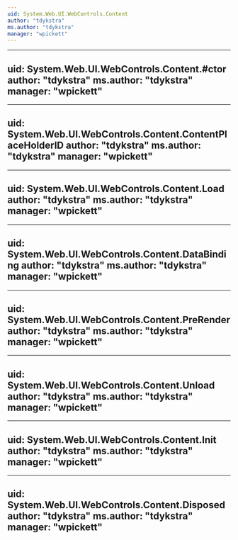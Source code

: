 ```yaml
---
uid: System.Web.UI.WebControls.Content
author: "tdykstra"
ms.author: "tdykstra"
manager: "wpickett"
---
```


---
uid: System.Web.UI.WebControls.Content.#ctor
author: "tdykstra"
ms.author: "tdykstra"
manager: "wpickett"
---

---
uid: System.Web.UI.WebControls.Content.ContentPlaceHolderID
author: "tdykstra"
ms.author: "tdykstra"
manager: "wpickett"
---

---
uid: System.Web.UI.WebControls.Content.Load
author: "tdykstra"
ms.author: "tdykstra"
manager: "wpickett"
---

---
uid: System.Web.UI.WebControls.Content.DataBinding
author: "tdykstra"
ms.author: "tdykstra"
manager: "wpickett"
---

---
uid: System.Web.UI.WebControls.Content.PreRender
author: "tdykstra"
ms.author: "tdykstra"
manager: "wpickett"
---

---
uid: System.Web.UI.WebControls.Content.Unload
author: "tdykstra"
ms.author: "tdykstra"
manager: "wpickett"
---

---
uid: System.Web.UI.WebControls.Content.Init
author: "tdykstra"
ms.author: "tdykstra"
manager: "wpickett"
---

---
uid: System.Web.UI.WebControls.Content.Disposed
author: "tdykstra"
ms.author: "tdykstra"
manager: "wpickett"
---
